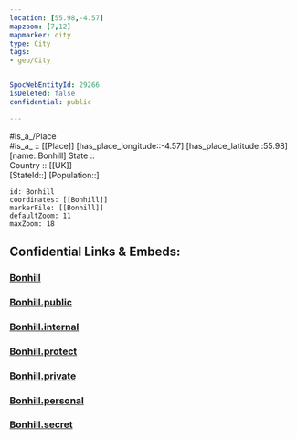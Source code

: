 ```yaml
---
location: [55.98,-4.57] 
mapzoom: [7,12] 
mapmarker: city 
type: City
tags:
- geo/City


SpocWebEntityId: 29266
isDeleted: false
confidential: public

---
```

#is_a_/Place  
#is_a_ :: [[Place]] 
[has_place_longitude::-4.57] 
[has_place_latitude::55.98] 
[name::Bonhill] 
State ::  
Country :: [[UK]]  
[StateId::] 
[Population::] 



```leaflet
id: Bonhill
coordinates: [[Bonhill]] 
markerFile: [[Bonhill]] 
defaultZoom: 11 
maxZoom: 18
```


## Confidential Links & Embeds: 

### [Bonhill](/_Standards/Earth/Continent/Europe/Europe~North/UK/Scotland/counties~Scotland/Dunbartonshire~West/cities~Dunbartonshire~West/Bonhill.md) 

### [Bonhill.public](/_public/Earth/Continent/Europe/Europe~North/UK/Scotland/counties~Scotland/Dunbartonshire~West/cities~Dunbartonshire~West/Bonhill.public.md) 

### [Bonhill.internal](/_internal/Earth/Continent/Europe/Europe~North/UK/Scotland/counties~Scotland/Dunbartonshire~West/cities~Dunbartonshire~West/Bonhill.internal.md) 

### [Bonhill.protect](/_protect/Earth/Continent/Europe/Europe~North/UK/Scotland/counties~Scotland/Dunbartonshire~West/cities~Dunbartonshire~West/Bonhill.protect.md) 

### [Bonhill.private](/_private/Earth/Continent/Europe/Europe~North/UK/Scotland/counties~Scotland/Dunbartonshire~West/cities~Dunbartonshire~West/Bonhill.private.md) 

### [Bonhill.personal](/_personal/Earth/Continent/Europe/Europe~North/UK/Scotland/counties~Scotland/Dunbartonshire~West/cities~Dunbartonshire~West/Bonhill.personal.md) 

### [Bonhill.secret](/_secret/Earth/Continent/Europe/Europe~North/UK/Scotland/counties~Scotland/Dunbartonshire~West/cities~Dunbartonshire~West/Bonhill.secret.md)

